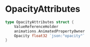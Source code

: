 # OpacityAttributes

```go
type OpacityAttributes struct {
	ValueReferenceHolder
	animations.AnimatedPropertyOwner
	Opacity float32 `json:"opacity"`
}
```